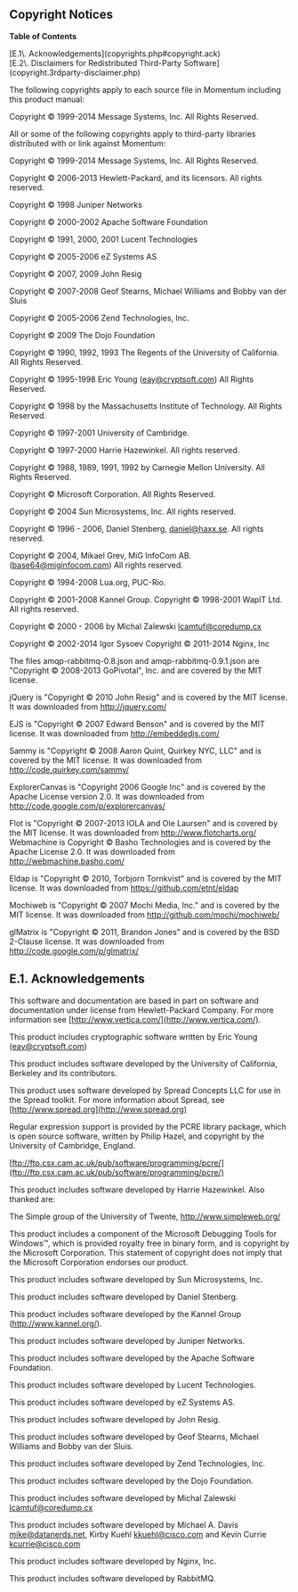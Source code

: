 ## Copyright Notices

**Table of Contents**

<dl class="toc">

<dt>[E.1\. Acknowledgements](copyrights.php#copyright.ack)</dt>

<dt>[E.2\. Disclaimers for Redistributed Third-Party Software](copyright.3rdparty-disclaimer.php)</dt>

</dl>

The following copyrights apply to each source file in Momentum including this product manual:

Copyright © 1999-2014 Message Systems, Inc. All Rights Reserved.

All or some of the following copyrights apply to third-party libraries distributed with or link against Momentum:

Copyright © 1999-2014 Message Systems, Inc. All Rights Reserved.

Copyright © 2006-2013 Hewlett-Packard, and its licensors. All rights reserved.

Copyright © 1998 Juniper Networks

Copyright © 2000-2002 Apache Software Foundation

Copyright © 1991, 2000, 2001 Lucent Technologies

Copyright © 2005-2006 eZ Systems AS

Copyright © 2007, 2009 John Resig

Copyright © 2007-2008 Geof Stearns, Michael Williams and Bobby van der Sluis

Copyright © 2005-2006 Zend Technologies, Inc.

Copyright © 2009 The Dojo Foundation

Copyright © 1990, 1992, 1993 The Regents of the University of California. All Rights Reserved.

Copyright © 1995-1998 Eric Young (eay@cryptsoft.com) All Rights Reserved.

Copyright © 1998 by the Massachusetts Institute of Technology. All Rights Reserved.

Copyright © 1997-2001 University of Cambridge.

Copyright © 1997-2000 Harrie Hazewinkel. All rights reserved.

Copyright © 1988, 1989, 1991, 1992 by Carnegie Mellon University. All Rights Reserved.

Copyright © Microsoft Corporation. All Rights Reserved.

Copyright © 2004 Sun Microsystems, Inc. All rights reserved.

Copyright © 1996 - 2006, Daniel Stenberg, <daniel@haxx.se>. All rights reserved.

Copyright © 2004, Mikael Grev, MiG InfoCom AB. (base64@miginfocom.com) All rights reserved.

Copyright © 1994-2008 Lua.org, PUC-Rio.

Copyright © 2001-2008 Kannel Group. Copyright © 1998-2001 WapIT Ltd. All rights reserved.

Copyright © 2000 - 2006 by Michal Zalewski <lcamtuf@coredump.cx>

Copyright © 2002-2014 Igor Sysoev Copyright © 2011-2014 Nginx, Inc

The files amqp-rabbitmq-0.8.json and amqp-rabbitmq-0.9.1.json are "Copyright © 2008-2013 GoPivotal", Inc. and are covered by the MIT license.

jQuery is "Copyright © 2010 John Resig" and is covered by the MIT license. It was downloaded from http://jquery.com/

EJS is "Copyright © 2007 Edward Benson" and is covered by the MIT license. It was downloaded from http://embeddedjs.com/

Sammy is "Copyright © 2008 Aaron Quint, Quirkey NYC, LLC" and is covered by the MIT license. It was downloaded from http://code.quirkey.com/sammy/

ExplorerCanvas is "Copyright 2006 Google Inc" and is covered by the Apache License version 2.0\. It was downloaded from http://code.google.com/p/explorercanvas/

Flot is "Copyright © 2007-2013 IOLA and Ole Laursen" and is covered by the MIT license. It was downloaded from http://www.flotcharts.org/ Webmachine is Copyright © Basho Technologies and is covered by the Apache License 2.0\. It was downloaded from http://webmachine.basho.com/

Eldap is "Copyright © 2010, Torbjorn Tornkvist" and is covered by the MIT license. It was downloaded from https://github.com/etnt/eldap

Mochiweb is "Copyright © 2007 Mochi Media, Inc." and is covered by the MIT license. It was downloaded from http://github.com/mochi/mochiweb/

glMatrix is "Copyright © 2011, Brandon Jones" and is covered by the BSD 2-Clause license. It was downloaded from http://code.google.com/p/glmatrix/

## E.1. Acknowledgements

This software and documentation are based in part on software and documentation under license from Hewlett-Packard Company. For more information see [http://www.vertica.com/](http://www.vertica.com/).

This product includes cryptographic software written by Eric Young (eay@cryptsoft.com)

This product includes software developed by the University of California, Berkeley and its contributors.

This product uses software developed by Spread Concepts LLC for use in the Spread toolkit. For more information about Spread, see [http://www.spread.org](http://www.spread.org)

Regular expression support is provided by the PCRE library package, which is open source software, written by Philip Hazel, and copyright by the University of Cambridge, England.

[ftp://ftp.csx.cam.ac.uk/pub/software/programming/pcre/](ftp://ftp.csx.cam.ac.uk/pub/software/programming/pcre/)

This product includes software developed by Harrie Hazewinkel. Also thanked are:

The Simple group of the University of Twente, http://www.simpleweb.org/

This product includes a component of the Microsoft Debugging Tools for Windows™, which is provided royalty free in binary form, and is copyright by the Microsoft Corporation. This statement of copyright does not imply that the Microsoft Corporation endorses our product.

This product includes software developed by Sun Microsystems, Inc.

This product includes software developed by Daniel Stenberg.

This product includes software developed by the Kannel Group (http://www.kannel.org/).

This product includes software developed by Juniper Networks.

This product includes software developed by the Apache Software Foundation.

This product includes software developed by Lucent Technologies.

This product includes software developed by eZ Systems AS.

This product includes software developed by John Resig.

This product includes software developed by Geof Stearns, Michael Williams and Bobby van der Sluis.

This product includes software developed by Zend Technologies, Inc.

This product includes software developed by the Dojo Foundation.

This product includes software developed by Michal Zalewski <lcamtuf@coredump.cx>

This product includes software developed by Michael A. Davis <mike@datanerds.net>, Kirby Kuehl <kkuehl@cisco.com> and Kevin Currie <kcurrie@cisco.com>

This product includes software developed by Nginx, Inc.

This product includes software developed by RabbitMQ.
